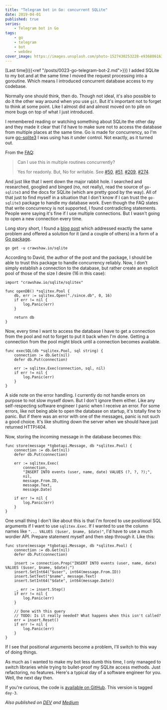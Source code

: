 ```yaml
---
title: "Telegram bot in Go: concurrent SQLite"
date: 2019-04-01
published: true
series:
    - Telegram bot in Go
tags:
    - go
    - telegram
    - bot
    - webdev
cover_image: https://images.unsplash.com/photo-1527430253228-e93688616381
---
```


[Last time]({{<ref "/posts/0023-go-telegram-bot-2.md">}}) I added SQLite to my bot and at the same time I moved the request processing into a goroutine. Which means I introduced concurrent database access to my codebase.

Normally one should think, then do. Though not ideal, it's also possible to do it the other way around when you use `git`. But it's important not to forget to think at some point. Like I almost did and almost moved on to pile on more bugs on top of what I just introduced.

I remembered reading or watching something about SQLite the other day and they made it clear that I'd have to make sure not to access the database from multiple places at the same time. Go is made for concurrency, so I'm sure [go-sqlite3](https://github.com/mattn/go-sqlite3) I was using has it under control. Not exactly, as it turned out.

From the [FAQ](https://github.com/mattn/go-sqlite3#faq):

> Can I use this in multiple routines concurrently?
>
> Yes for readonly. But, No for writable. See [#50](https://github.com/mattn/go-sqlite3/issues/50), [#51](https://github.com/mattn/go-sqlite3/issues/51), [#209](https://github.com/mattn/go-sqlite3/issues/209), [#274](https://github.com/mattn/go-sqlite3/issues/274).

And just like that I went down the major rabbit hole. I searched and researched, googled and binged (no, not really), read the source of `go-sqlite3` and the docs for SQLite (which are pretty good by the way). All of that just to find myself in a situation that I don't know if I can trust the `go-sqlite3` package to handle my database work. Even though the FAQ states that write concurrency is not supported, I found contradicting statements. People were saying it's fine if I use multiple connections. But I wasn't going to open a new connection every time.

Long story short, I found a [blog post](https://crawshaw.io/blog/go-and-sqlite) which addressed exactly the same problem and offered a solution for it (and a couple of others) in a form of a [Go package](https://github.com/crawshaw/sqlite).

```shell
go get -u crawshaw.io/sqlite
```

According to David, the author of the post and the package, I should be able to trust this package to handle concurrency reliably. Now, I don't simply establish a connection to the database, but rather create an explicit pool of those of the size I desire (16 in this case):

```golang
import "crawshaw.io/sqlite/sqlitex"

func openDB() *sqlitex.Pool {
    db, err := sqlitex.Open("./since.db", 0, 16)
    if err != nil {
        log.Panic(err)
    }

    return db
}
```

Now, every time I want to access the database I have to get a connection from the pool and not to forget to put it back when I'm done. Getting a connection from the pool might block until a connection becomes available.

```golang
func execSQL(db *sqlitex.Pool, sql string) {
    connection := db.Get(nil)
    defer db.Put(connection)

    err := sqlitex.Exec(connection, sql, nil)
    if err != nil {
        log.Panic(err)
    }
}
```

A side note on the error handling. I currently do not handle errors on purpose to not slow myself down. But I don't ignore them either. Like any self-respecting software engineer I panic when I receive an error. For some errors, like not being able to open the database on startup, it's totally fine to panic. But if there was an error with one of the messages, panic is not such a good choice. It's like shutting down the server when we should have just returned HTTP/404.

Now, storing the incoming message in the database becomes this:

```golang
func store(message *tgbotapi.Message, db *sqlitex.Pool) {
    connection := db.Get(nil)
    defer db.Put(connection)

    err := sqlitex.Exec(
        connection,
        "INSERT INTO events (user, name, date) VALUES (?, ?, ?);",
        nil,
        message.From.ID,
        message.Text,
        message.Date)

    if err != nil {
        log.Panic(err)
    }
}
```

One small thing I don't like about this is that I'm forced to use positional SQL arguments if I want to use `sqlitex.Exec`. If I wanted to use the column names like `"... VALUES ($user, $name, $date)"`, I'd have to use a much wordier API. Prepare statement myself and then step through it. Like this:

```golang
func store(message *tgbotapi.Message, db *sqlitex.Pool) {
    connection := db.Get(nil)
    defer db.Put(connection)

    insert := connection.Prep("INSERT INTO events (user, name, date) VALUES ($user, $name, $date);")
    insert.SetInt64("$user", int64(message.From.ID))
    insert.SetText("$name", message.Text)
    insert.SetInt64("$date", int64(message.Date))

    _, err := insert.Step()
    if err != nil {
        log.Panic(err)
    }

    // Done with this query
    // TODO: Is it really needed? What happens when this isn't called?
    err = insert.Reset()
    if err != nil {
        log.Panic(err)
    }
}
```

If I see that positional arguments become a problem, I'll switch to this way of doing things.

As much as I wanted to make my bot less dumb this time, I only managed to switch libraries while trying to bullet-proof my SQLite access methods. Just refactoring, no features. Here's a typical day of a software engineer for you. Well, the next day then.

If you're curious, the code is [available on GitHub](https://github.com/detunized/since-bot/tree/day-3). This version is tagged `day-3`.

*Also published on [DEV](https://dev.to/detunized/telegram-bot-in-go-concurrent-sqlite-343i) and [Medium](https://medium.com/@detunized/telegram-bot-in-go-concurrent-sqlite-e6176fac088e)*
